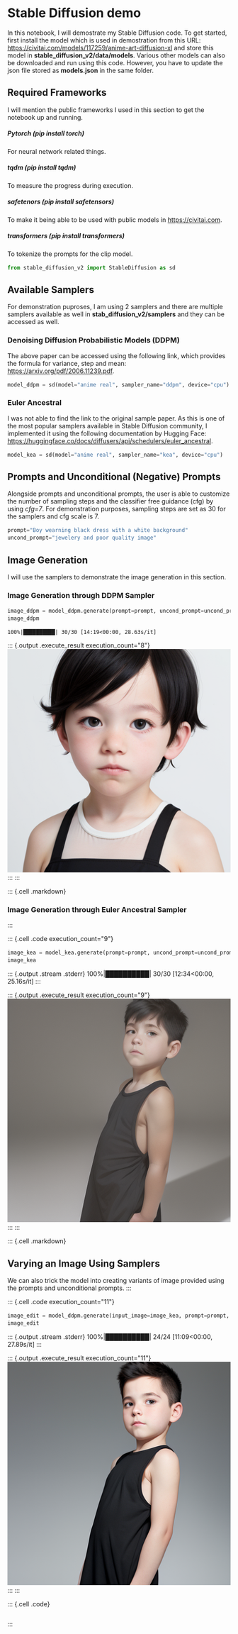 # Stable Diffusion demo


In this notebook, I will demostrate my Stable Diffusion code. To get
started, first install the model which is used in demostration from this
URL: <https://civitai.com/models/117259/anime-art-diffusion-xl> and
store this model in **stable_diffusion_v2/data/models**. Various other
models can also be downloaded and run using this code. However, you have
to update the json file stored as **models.json** in the same folder.

## Required Frameworks

I will mention the public frameworks I used in this section to get the
notebook up and running.

##### Pytorch (pip install torch)

For neural network related things.

##### tqdm (pip install tqdm)

To measure the progress during execution.

##### safetenors (pip install safetensors)

To make it being able to be used with public models in
<https://civitai.com>.

##### transformers (pip install transformers)

To tokenize the prompts for the clip model.

``` python
from stable_diffusion_v2 import StableDiffusion as sd
```

## Available Samplers

For demonstration puproses, I am using 2 samplers and there are multiple
samplers available as well in **stab_diffusion_v2/samplers** and they
can be accessed as well.

### Denoising Diffusion Probabilistic Models (DDPM)

The above paper can be accessed using the following link, which provides
the formula for variance, step and mean:
<https://arxiv.org/pdf/2006.11239.pdf>.

``` python
model_ddpm = sd(model="anime real", sampler_name="ddpm", device="cpu")
```

### Euler Ancestral

I was not able to find the link to the original sample paper. As this is
one of the most popular samplers available in Stable Diffusion
community, I implemented it using the following documentation by Hugging
Face:
<https://huggingface.co/docs/diffusers/api/schedulers/euler_ancestral>.

``` python
model_kea = sd(model="anime real", sampler_name="kea", device="cpu")
```

## Prompts and Unconditional (Negative) Prompts

Alongside prompts and unconditional prompts, the user is able to
customize the number of sampling steps and the classifier free guidance
(cfg) by using *cfg=7*. For demonstration purposes, sampling steps are
set as 30 for the samplers and cfg scale is 7.

``` python
prompt="Boy wearning black dress with a white background"
uncond_prompt="jewelery and poor quality image"
```

## Image Generation

I will use the samplers to demonstrate the image generation in this
section.

### Image Generation through DDPM Sampler

``` python
image_ddpm = model_ddpm.generate(prompt=prompt, uncond_prompt=uncond_prompt)
image_ddpm
```

    100%|██████████| 30/30 [14:19<00:00, 28.63s/it]


::: {.output .execute_result execution_count="8"}
![](vertopal_7c588a0bc470452d9347b2146355e67b/f38aa7178dff1be5b5b428315c1647145db73b3e.png)
:::
:::

::: {.cell .markdown}
### Image Generation through Euler Ancestral Sampler
:::

::: {.cell .code execution_count="9"}
``` python
image_kea = model_kea.generate(prompt=prompt, uncond_prompt=uncond_prompt)
image_kea
```

::: {.output .stream .stderr}
    100%|██████████| 30/30 [12:34<00:00, 25.16s/it]
:::

::: {.output .execute_result execution_count="9"}
![](vertopal_7c588a0bc470452d9347b2146355e67b/5ca9ef924d8492ab45258e13792e8f056518e078.png)
:::
:::

::: {.cell .markdown}
## Varying an Image Using Samplers

We can also trick the model into creating variants of image provided
using the prompts and unconditional prompts.
:::

::: {.cell .code execution_count="11"}
``` python
image_edit = model_ddpm.generate(input_image=image_kea, prompt=prompt, uncond_prompt=uncond_prompt)
image_edit
```

::: {.output .stream .stderr}
    100%|██████████| 24/24 [11:09<00:00, 27.89s/it]
:::

::: {.output .execute_result execution_count="11"}
![](vertopal_7c588a0bc470452d9347b2146355e67b/921888b47a7a5a7494739a1a6705bb983a69ff07.png)
:::
:::

::: {.cell .code}
``` python
```
:::
